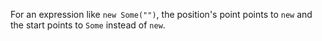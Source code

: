 For an expression like `new Some("")`, the position's point points to `new` and the start points to `Some` instead of `new`. 
